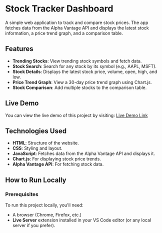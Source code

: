 # Stock Tracker Dashboard

A simple web application to track and compare stock prices. The app fetches data from the Alpha Vantage API and displays the latest stock information, a price trend graph, and a comparison table.

## Features
- **Trending Stocks**: View trending stock symbols and fetch data.
- **Stock Search**: Search for any stock by its symbol (e.g., AAPL, MSFT).
- **Stock Details**: Displays the latest stock price, volume, open, high, and low.
- **Price Trend Graph**: View a 30-day price trend graph using Chart.js.
- **Stock Comparison**: Add multiple stocks to the comparison table.

## Live Demo

You can view the live demo of this project by visiting: [Live Demo Link](https://chaurasiya-sachin.github.io/m4-mct/)

## Technologies Used
- **HTML**: Structure of the website.
- **CSS**: Styling and layout.
- **JavaScript**: Fetches data from the Alpha Vantage API and displays it.
- **Chart.js**: For displaying stock price trends.
- **Alpha Vantage API**: For fetching stock data.

## How to Run Locally

### Prerequisites
To run this project locally, you'll need:
- A browser (Chrome, Firefox, etc.)
- **Live Server** extension installed in your VS Code editor (or any local server if you prefer).


